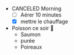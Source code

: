 - CANCELED Morning
  * [ ] Aérer 10 minutes
  * [x] mettre le chauffage
- Poisson ce soir 🙋
	- Saumon
	- purée
	- Poireaux